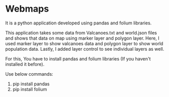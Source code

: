 # Webmaps

It is a python application developed using pandas and folium libraries.

This application takes some data from Valcanoes.txt and world.json files and shows that data on map using marker layer and polygon layer. Here, I used marker layer to show valcanoes data and polygon layer to show world population data. Lastly, I added layer control to see individual layers as well.

For this, You have to install pandas and folium libraries (If you haven't installed it before).

Use below commands:

1. pip install pandas
2. pip install folium
